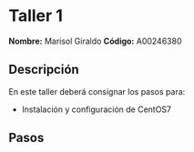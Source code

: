 # Taller 1

**Nombre:** Marisol Giraldo
**Código:** A00246380

## Descripción
En este taller deberá consignar los pasos para:
* Instalación y configuración de CentOS7

## Pasos


